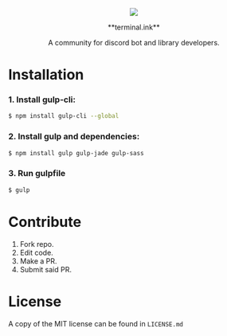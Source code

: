<p style="text-align:center;"><img src="http://i.imgur.com/d9xaLI6.png"></p>

<div align="center">
	<p>**terminal.ink**</p>
	<p>A community for discord bot and library developers.</p>
</div>

# Installation

### 1. Install gulp-cli:

```sh
$ npm install gulp-cli --global
```

### 2. Install gulp and dependencies:
```sh
$ npm install gulp gulp-jade gulp-sass
```

### 3. Run gulpfile
```sh
$ gulp
```

# Contribute

1. Fork repo.
2. Edit code.
3. Make a PR.
4. Submit said PR.

# License

A copy of the MIT license can be found in `LICENSE.md`
